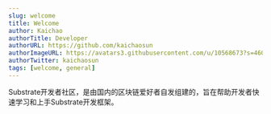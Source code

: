 ```yaml
---
slug: welcome
title: Welcome
author: Kaichao
authorTitle: Developer
authorURL: https://github.com/kaichaosun
authorImageURL: https://avatars3.githubusercontent.com/u/10568673?s=460&v=4
authorTwitter: kaichaosun
tags: [welcome, general]
---
```


Substrate开发者社区，是由国内的区块链爱好者自发组建的，旨在帮助开发者快速学习和上手Substrate开发框架。
